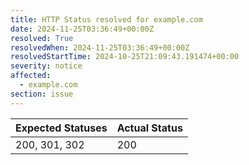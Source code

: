 ```yaml
---
title: HTTP Status resolved for example.com
date: 2024-11-25T03:36:49+00:00Z
resolved: True
resolvedWhen: 2024-11-25T03:36:49+00:00Z
resolvedStartTime: 2024-10-25T21:09:43.191474+00:00
severity: notice
affected:
  - example.com
section: issue
---
```


| Expected Statuses | Actual Status  |
|-------------------|----------------|
| 200, 301, 302 | 200 |
